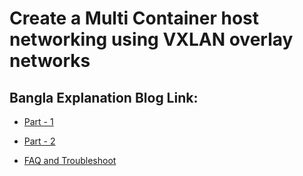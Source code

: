 # Create a Multi Container host networking using VXLAN overlay networks

## Bangla Explanation Blog Link: 
- [Part - 1](https://sites.google.com/view/iamavik/multi-container-host-networking-using-vxlan-1)

- [Part - 2](https://sites.google.com/view/iamavik/multi-container-host-networking-using-vxlan-2)

- [FAQ and Troubleshoot](https://sites.google.com/view/iamavik/multi-container-host-networking-using-vxlan-faq)